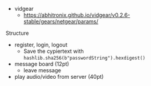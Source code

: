 * vidgear
  * https://abhitronix.github.io/vidgear/v0.2.6-stable/gears/netgear/params/


Structure

- register, login, logout
    - Save the cypiertext with `hashlib.sha256(b"passwordString").hexdigest()`
- message board (12pt)
    - leave message
- play audio/video from server (40pt)